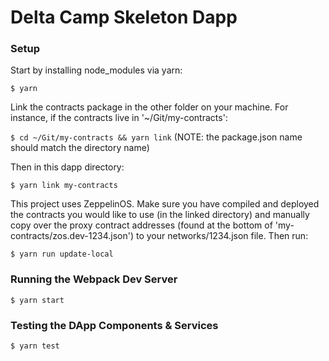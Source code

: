 # Delta Camp Skeleton Dapp

### Setup

Start by installing node_modules via yarn:

`$ yarn`

Link the contracts package in the other folder on your machine. For instance,
if the contracts live in '~/Git/my-contracts':

`$ cd ~/Git/my-contracts && yarn link` (NOTE: the package.json name should match the directory name)

Then in this dapp directory:

`$ yarn link my-contracts`

This project uses ZeppelinOS. Make sure you have compiled and deployed the contracts
you would like to use (in the linked directory) and manually copy over the
proxy contract addresses (found at the bottom of 'my-contracts/zos.dev-1234.json')
to your networks/1234.json file. Then run:

`$ yarn run update-local`

### Running the Webpack Dev Server

`$ yarn start`

### Testing the DApp Components & Services

`$ yarn test`
